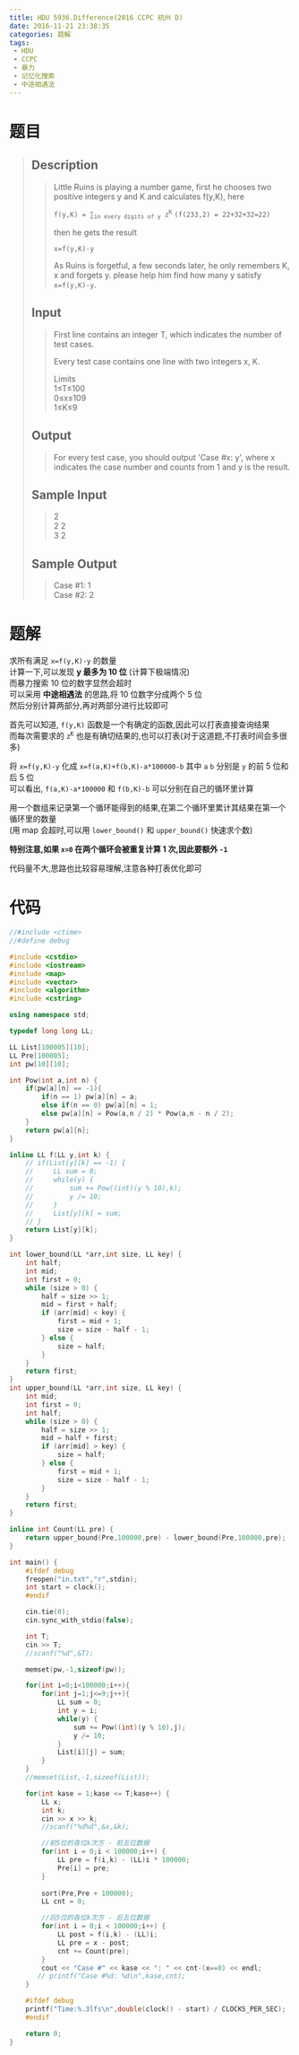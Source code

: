 ```yaml
---
title: HDU 5936.Difference(2016 CCPC 杭州 D)
date: 2016-11-21 23:38:35
categories: 题解
tags: 
 - HDU
 - CCPC
 - 暴力
 - 记忆化搜索
 - 中途相遇法
---
```

# 题目
> 
> ## Description  
>> Little Ruins is playing a number game, first he chooses two positive integers y and K and calculates f(y,K), here  
>>   
>> <code>f(y,K) = ∑<sub>in every digits of y</sub> z<sup>K</sup></code>   `(f(233,2) = 22+32+32=22)`  
>>   
>>   
>> then he gets the result  
>>   
>> `x=f(y,K)-y`  
>>   
>>   
>> As Ruins is forgetful, a few seconds later, he only remembers K, x and forgets y. please help him find how many y satisfy `x=f(y,K)-y`.  
>>    
>>   
>> <!--more-->  
> 
> ## Input  
>> First line contains an integer T, which indicates the number of test cases.  
>>   
>> Every test case contains one line with two integers x, K.  
>>   
>> Limits  
>> 1≤T≤100  
>> 0≤x≤109  
>> 1≤K≤9  
>>    
>>   
> 
> ## Output  
>> For every test case, you should output 'Case #x: y', where x indicates the case number and counts from 1 and y is the result.  
>>    
>>   
> 
> ## Sample Input  
>> 2  
>> 2 2  
>> 3 2  
>>    
>>   
> 
> ## Sample Output  
>> Case #1: 1  
>> Case #2: 2  
>>    


# 题解
求所有满足 `x=f(y,K)-y` 的数量  
计算一下,可以发现 **y 最多为 10 位** (计算下极端情况)  
而暴力搜索 10 位的数字显然会超时  
可以采用 **中途相遇法** 的思路,将 10 位数字分成两个 5 位  
然后分别计算两部分,再对两部分进行比较即可  

首先可以知道, `f(y,K)` 函数是一个有确定的函数,因此可以打表直接查询结果  
而每次需要求的 <code>z<sup>K</sup></code> 也是有确切结果的,也可以打表(对于这道题,不打表时间会多很多)  

将 `x=f(y,K)-y` 化成 `x=f(a,K)+f(b,K)-a*100000-b` 其中 `a` `b` 分别是 `y` 的前 5 位和后 5 位  
可以看出, `f(a,K)-a*100000` 和 `f(b,K)-b` 可以分别在自己的循环里计算  

用一个数组来记录第一个循环能得到的结果,在第二个循环里累计其结果在第一个循环里的数量  
(用 map 会超时,可以用 `lower_bound()` 和 `upper_bound()` 快速求个数)   

**特别注意,如果 `x=0` 在两个循环会被重复计算 1 次,因此要额外 `-1`** 

代码量不大,思路也比较容易理解,注意各种打表优化即可  

# 代码
```cpp Difference https://github.com/OhYee/sourcecode/tree/master/ACM 代码备份
//#include <ctime>
//#define debug

#include <cstdio>
#include <iostream>
#include <map>
#include <vector>
#include <algorithm>
#include <cstring>

using namespace std;

typedef long long LL;

LL List[100005][10];
LL Pre[100005];
int pw[10][10];

int Pow(int a,int n) {
    if(pw[a][n] == -1){
        if(n == 1) pw[a][n] = a;
        else if(n == 0) pw[a][n] = 1;
        else pw[a][n] = Pow(a,n / 2) * Pow(a,n - n / 2);
    }
    return pw[a][n];
}

inline LL f(LL y,int k) {
    // if(List[y][k] == -1) {
    //     LL sum = 0;
    //     while(y) {
    //         sum += Pow((int)(y % 10),k);
    //         y /= 10;
    //     }
    //     List[y][k] = sum;
    // }
    return List[y][k];
}

int lower_bound(LL *arr,int size, LL key) {
    int half;
    int mid;
    int first = 0;
    while (size > 0) {
        half = size >> 1;
        mid = first + half;
        if (arr[mid] < key) {
            first = mid + 1;
            size = size - half - 1;
        } else {
            size = half;
        }
    }
    return first;
}
int upper_bound(LL *arr,int size, LL key) {
    int mid;
    int first = 0;
    int half;
    while (size > 0) {
        half = size >> 1;
        mid = half + first;
        if (arr[mid] > key) {
            size = half;
        } else {
            first = mid + 1;
            size = size - half - 1;
        }
    }
    return first;
}

inline int Count(LL pre) {
    return upper_bound(Pre,100000,pre) - lower_bound(Pre,100000,pre);
}

int main() {
    #ifdef debug
    freopen("in.txt","r",stdin);
    int start = clock();
    #endif

    cin.tie(0);
    cin.sync_with_stdio(false);

    int T;
    cin >> T;
    //scanf("%d",&T);

    memset(pw,-1,sizeof(pw));

    for(int i=0;i<100000;i++){
        for(int j=1;j<=9;j++){
            LL sum = 0;
            int y = i;
            while(y) {
                sum += Pow((int)(y % 10),j);
                y /= 10;
            }
            List[i][j] = sum;
        }
    }
    //memset(List,-1,sizeof(List));

    for(int kase = 1;kase <= T;kase++) {
        LL x;
        int k;
        cin >> x >> k;
        //scanf("%d%d",&x,&k);

        //前5位的各位k次方 - 前五位数据
        for(int i = 0;i < 100000;i++) {
            LL pre = f(i,k) - (LL)i * 100000;
            Pre[i] = pre;
        }
        
        sort(Pre,Pre + 100000);
        LL cnt = 0;

        //后5位的各位k次方 - 后五位数据
        for(int i = 0;i < 100000;i++) {
            LL post = f(i,k) - (LL)i;
            LL pre = x - post;
            cnt += Count(pre);
        }
        cout << "Case #" << kase << ": " << cnt-(x==0) << endl;
       // printf("Case #%d: %d\n",kase,cnt);
    }

    #ifdef debug
    printf("Time:%.3lfs\n",double(clock() - start) / CLOCKS_PER_SEC);
    #endif

    return 0;
}
```